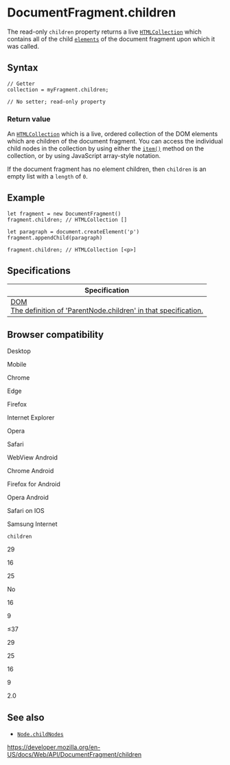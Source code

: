 # DocumentFragment.children

The read-only `children` property returns a live [`HTMLCollection`](../htmlcollection) which contains all of the child [`elements`](../element) of the document fragment upon which it was called.

## Syntax

    // Getter
    collection = myFragment.children;

    // No setter; read-only property

### Return value

An [`HTMLCollection`](../htmlcollection) which is a live, ordered collection of the DOM elements which are children of the document fragment. You can access the individual child nodes in the collection by using either the [`item()`](../htmlcollection/item) method on the collection, or by using JavaScript array-style notation.

If the document fragment has no element children, then `children` is an empty list with a `length` of `0`.

## Example

    let fragment = new DocumentFragment()
    fragment.children; // HTMLCollection []

    let paragraph = document.createElement('p')
    fragment.appendChild(paragraph)

    fragment.children; // HTMLCollection [<p>]

## Specifications

<table><thead><tr class="header"><th>Specification</th></tr></thead><tbody><tr class="odd"><td><a href="https://dom.spec.whatwg.org/#dom-parentnode-children">DOM<br />
<span class="small">The definition of 'ParentNode.children' in that specification.</span></a></td></tr></tbody></table>

## Browser compatibility

Desktop

Mobile

Chrome

Edge

Firefox

Internet Explorer

Opera

Safari

WebView Android

Chrome Android

Firefox for Android

Opera Android

Safari on IOS

Samsung Internet

`children`

29

16

25

No

16

9

≤37

29

25

16

9

2.0

## See also

- [`Node.childNodes`](../node/childnodes)

<a href="https://developer.mozilla.org/en-US/docs/Web/API/DocumentFragment/children" class="_attribution-link">https://developer.mozilla.org/en-US/docs/Web/API/DocumentFragment/children</a>
